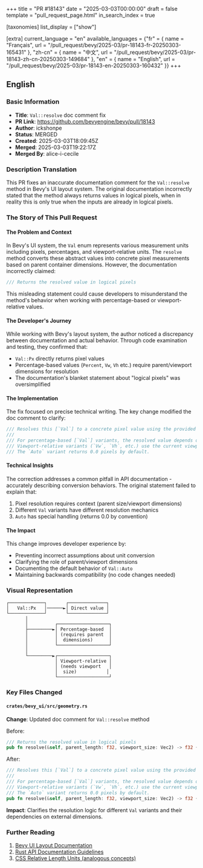 +++
title = "PR #18143"
date = "2025-03-03T00:00:00"
draft = false
template = "pull_request_page.html"
in_search_index = true

[taxonomies]
list_display = ["show"]

[extra]
current_language = "en"
available_languages = {"fr" = { name = "Français", url = "/pull_request/bevy/2025-03/pr-18143-fr-20250303-165431" }, "zh-cn" = { name = "中文", url = "/pull_request/bevy/2025-03/pr-18143-zh-cn-20250303-149684" }, "en" = { name = "English", url = "/pull_request/bevy/2025-03/pr-18143-en-20250303-160432" }}
+++




















## English

### Basic Information
- **Title**: `Val::resolve` doc comment fix
- **PR Link**: https://github.com/bevyengine/bevy/pull/18143
- **Author**: ickshonpe
- **Status**: MERGED
- **Created**: 2025-03-03T18:09:45Z
- **Merged**: 2025-03-03T19:22:17Z
- **Merged By**: alice-i-cecile

### Description Translation
This PR fixes an inaccurate documentation comment for the `Val::resolve` method in Bevy's UI layout system. The original documentation incorrectly stated that the method always returns values in logical pixels, when in reality this is only true when the inputs are already in logical pixels.

### The Story of This Pull Request

#### The Problem and Context
In Bevy's UI system, the `Val` enum represents various measurement units including pixels, percentages, and viewport-relative units. The `resolve` method converts these abstract values into concrete pixel measurements based on parent container dimensions. However, the documentation incorrectly claimed:
```rust
/// Returns the resolved value in logical pixels
```
This misleading statement could cause developers to misunderstand the method's behavior when working with percentage-based or viewport-relative values.

#### The Developer's Journey
While working with Bevy's layout system, the author noticed a discrepancy between documentation and actual behavior. Through code examination and testing, they confirmed that:
- `Val::Px` directly returns pixel values
- Percentage-based values (`Percent`, `Vw`, `Vh` etc.) require parent/viewport dimensions for resolution
- The documentation's blanket statement about "logical pixels" was oversimplified

#### The Implementation
The fix focused on precise technical writing. The key change modified the doc comment to clarify:
```rust
/// Resolves this [`Val`] to a concrete pixel value using the provided `parent_length` and `viewport_size`.
/// 
/// For percentage-based [`Val`] variants, the resolved value depends on the parent node's dimensions.
/// Viewport-relative variants (`Vw`, `Vh`, etc.) use the current viewport size for calculation.
/// The `Auto` variant returns 0.0 pixels by default.
```

#### Technical Insights
The correction addresses a common pitfall in API documentation - accurately describing conversion behaviors. The original statement failed to explain that:
1. Pixel resolution requires context (parent size/viewport dimensions)
2. Different `Val` variants have different resolution mechanics
3. `Auto` has special handling (returns 0.0 by convention)

#### The Impact
This change improves developer experience by:
- Preventing incorrect assumptions about unit conversion
- Clarifying the role of parent/viewport dimensions
- Documenting the default behavior of `Val::Auto`
- Maintaining backwards compatibility (no code changes needed)

### Visual Representation

```
┌─────────────┐       ┌──────────────┐
│   Val::Px   │──────►│ Direct value │
└─────────────┘       └──────────────┘
       │
       │          ┌───────────────────┐
       ├─────────►│ Percentage-based  │
       │          │ (requires parent  │
       │          │  dimensions)      │
       │          └───────────────────┘
       │
       └─────────►┌───────────────────┐
                  │ Viewport-relative │
                  │ (needs viewport   │
                  │  size)           │
                  └───────────────────┘
```

### Key Files Changed

#### `crates/bevy_ui/src/geometry.rs`
**Change**: Updated doc comment for `Val::resolve` method

Before:
```rust
/// Returns the resolved value in logical pixels
pub fn resolve(&self, parent_length: f32, viewport_size: Vec2) -> f32 {
```

After:
```rust
/// Resolves this [`Val`] to a concrete pixel value using the provided `parent_length` and `viewport_size`.
/// 
/// For percentage-based [`Val`] variants, the resolved value depends on the parent node's dimensions.
/// Viewport-relative variants (`Vw`, `Vh`, etc.) use the current viewport size for calculation.
/// The `Auto` variant returns 0.0 pixels by default.
pub fn resolve(&self, parent_length: f32, viewport_size: Vec2) -> f32 {
```

**Impact**: Clarifies the resolution logic for different `Val` variants and their dependencies on external dimensions.

### Further Reading
1. [Bevy UI Layout Documentation](https://bevyengine.org/learn/book/features/ui/)
2. [Rust API Documentation Guidelines](https://rust-lang.github.io/api-guidelines/documentation.html)
3. [CSS Relative Length Units (analogous concepts)](https://developer.mozilla.org/en-US/docs/Learn/CSS/Building_blocks/Values_and_units)